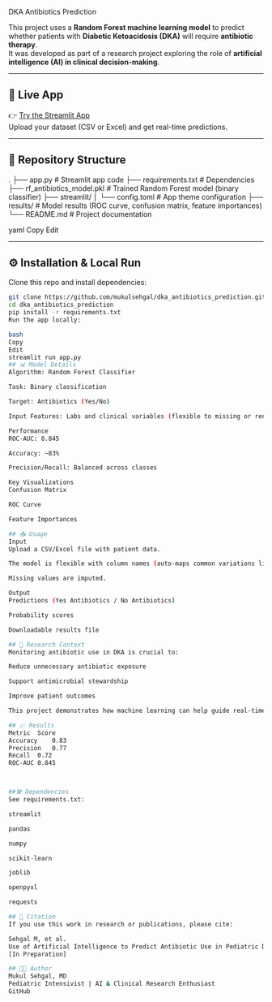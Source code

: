  DKA Antibiotics Prediction

This project uses a **Random Forest machine learning model** to predict whether patients with **Diabetic Ketoacidosis (DKA)** will require **antibiotic therapy**.  
It was developed as part of a research project exploring the role of **artificial intelligence (AI) in clinical decision-making**.

---

## 🚀 Live App

👉 [Try the Streamlit App](https://dka-antibiotics-prediction.streamlit.app)  
Upload your dataset (CSV or Excel) and get real-time predictions.

---

## 📂 Repository Structure

.
├── app.py # Streamlit app code
├── requirements.txt # Dependencies
├── rf_antibiotics_model.pkl # Trained Random Forest model (binary classifier)
├── streamlit/
│ └── config.toml # App theme configuration
├── results/ # Model results (ROC curve, confusion matrix, feature importances)
└── README.md # Project documentation

yaml
Copy
Edit

---

## ⚙️ Installation & Local Run

Clone this repo and install dependencies:

```bash
git clone https://github.com/mukulsehgal/dka_antibiotics_prediction.git
cd dka_antibiotics_prediction
pip install -r requirements.txt
Run the app locally:

bash
Copy
Edit
streamlit run app.py
## 📊 Model Details
Algorithm: Random Forest Classifier

Task: Binary classification

Target: Antibiotics (Yes/No)

Input Features: Labs and clinical variables (flexible to missing or renamed columns)

Performance
ROC-AUC: 0.845

Accuracy: ~83%

Precision/Recall: Balanced across classes

Key Visualizations
Confusion Matrix

ROC Curve

Feature Importances

## 📥 Usage
Input
Upload a CSV/Excel file with patient data.

The model is flexible with column names (auto-maps common variations like Glucose vs Blood Glucose).

Missing values are imputed.

Output
Predictions (Yes Antibiotics / No Antibiotics)

Probability scores

Downloadable results file

## 🔬 Research Context
Monitoring antibiotic use in DKA is crucial to:

Reduce unnecessary antibiotic exposure

Support antimicrobial stewardship

Improve patient outcomes

This project demonstrates how machine learning can help guide real-time clinical decisions using retrospective EHR data.

## 📈 Results
Metric	Score
Accuracy	0.83
Precision	0.77
Recall	0.72
ROC-AUC	0.845



##🛠️ Dependencies
See requirements.txt:

streamlit

pandas

numpy

scikit-learn

joblib

openpyxl

requests

## 📜 Citation
If you use this work in research or publications, please cite:

Sehgal M, et al.
Use of Artificial Intelligence to Predict Antibiotic Use in Pediatric DKA Patients
[In Preparation]

## 👨‍⚕️ Author
Mukul Sehgal, MD
Pediatric Intensivist | AI & Clinical Research Enthusiast
GitHub
